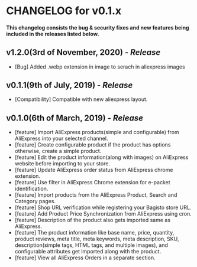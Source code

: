 # CHANGELOG for v0.1.x

#### This changelog consists the bug & security fixes and new features being included in the releases listed below.

## **v1.2.0(3rd of November, 2020)** - _Release_

- [Bug] Added .webp extension in image to serach in aliexpress images

## **v0.1.1(9th of July, 2019)** - _Release_

- [Compatibility] Compatible with new aliexpress layout.

## **v0.1.0(6th of March, 2019)** - _Release_

- [feature] Import AliExpress products(simple and configurable) from AliExpress into your selected channel.
- [feature] Create configurable product if the product has options otherwise, create a simple product.
- [feature] Edit the product information(along with images) on AliExpress website before importing to your store.
- [feature] Update AliExpress order status from AliExpress chrome extension.
- [feature] Use filter in AliExpress Chrome extension for e-packet identification.
- [feature] Import products from the AliExpress Product, Search and Category pages.
- [feature] Shop URL verification while registering your Bagisto store URL.
- [feature] Add Product Price Synchronization from AliExpress using cron.
- [feature] Description of the product also gets imported same as AliExpress.
- [feature] The product information like base name, price, quantity, product reviews, meta title, meta keywords, meta description, SKU, description(simple tags, HTML tags, and multiple images), and configurable attributes get imported along with the product.
- [feature] View all AliExpress Orders in a separate section.
